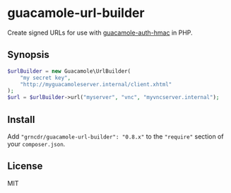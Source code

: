 # guacamole-url-builder

Create signed URLs for use with [guacamole-auth-hmac][] in PHP.

## Synopsis

```php
$urlBuilder = new Guacamole\UrlBuilder(
    "my secret key",
    "http://myguacamoleserver.internal/client.xhtml"
);
$url = $urlBuilder->url("myserver", "vnc", "myvncserver.internal");
```

## Install

Add `"grncdr/guacamole-url-builder": "0.8.x"` to the `"require"` section of
your `composer.json`.

## License

MIT

[guacamole-auth-hmac]: https://github.com/grncdr/guacamole-auth-hmac
